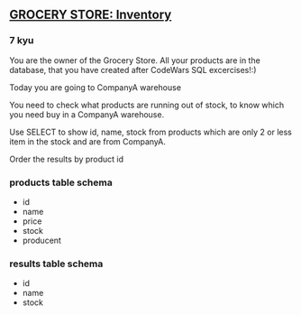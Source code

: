 <h2><a href=https://www.codewars.com/kata/5a8eb3fb57c562110f0000a1/train/sql target="_blank">GROCERY STORE: Inventory</a></h2><h3>7 kyu</h3><p>You are the owner of the Grocery Store. All your products are in the database, that you have created after CodeWars SQL excercises!:)</p><p>Today you are going to CompanyA warehouse</p><p>You need to check what products are running out of stock, to know which you need buy in a CompanyA warehouse.</p><p>Use SELECT to show id, name, stock from products which are only 2 or less item in the stock and are from CompanyA.</p><p>Order the results by product id</p><h3 id="products-table-schema">products table schema</h3><ul><li>id</li><li>name</li><li>price</li><li>stock</li><li>producent</li></ul><h3 id="results-table-schema">results table schema</h3><ul><li>id</li><li>name</li><li>stock</li></ul>